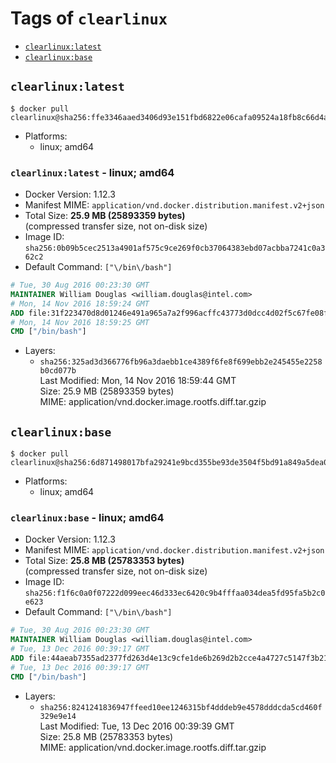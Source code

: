 <!-- THIS FILE IS GENERATED VIA './update-remote.sh' -->

# Tags of `clearlinux`

-	[`clearlinux:latest`](#clearlinuxlatest)
-	[`clearlinux:base`](#clearlinuxbase)

## `clearlinux:latest`

```console
$ docker pull clearlinux@sha256:ffe3346aaed3406d93e151fbd6822e06cafa09524a18fb8c66d4a3b537e0fcc9
```

-	Platforms:
	-	linux; amd64

### `clearlinux:latest` - linux; amd64

-	Docker Version: 1.12.3
-	Manifest MIME: `application/vnd.docker.distribution.manifest.v2+json`
-	Total Size: **25.9 MB (25893359 bytes)**  
	(compressed transfer size, not on-disk size)
-	Image ID: `sha256:0b09b5cec2513a4901af575c9ce269f0cb37064383ebd07acbba7241c0a362c2`
-	Default Command: `["\/bin\/bash"]`

```dockerfile
# Tue, 30 Aug 2016 00:23:30 GMT
MAINTAINER William Douglas <william.douglas@intel.com>
# Mon, 14 Nov 2016 18:59:24 GMT
ADD file:31f223470d8d01246e491a965a7a2f996acffc43773d0dcc4d02f5c67fe08f58 in / 
# Mon, 14 Nov 2016 18:59:25 GMT
CMD ["/bin/bash"]
```

-	Layers:
	-	`sha256:325ad3d366776fb96a3daebb1ce4389f6fe8f699ebb2e245455e2258b0cd077b`  
		Last Modified: Mon, 14 Nov 2016 18:59:44 GMT  
		Size: 25.9 MB (25893359 bytes)  
		MIME: application/vnd.docker.image.rootfs.diff.tar.gzip

## `clearlinux:base`

```console
$ docker pull clearlinux@sha256:6d871498017bfa29241e9bcd355be93de3504f5bd91a849a5dea08a7b52bab65
```

-	Platforms:
	-	linux; amd64

### `clearlinux:base` - linux; amd64

-	Docker Version: 1.12.3
-	Manifest MIME: `application/vnd.docker.distribution.manifest.v2+json`
-	Total Size: **25.8 MB (25783353 bytes)**  
	(compressed transfer size, not on-disk size)
-	Image ID: `sha256:f1f6c0a0f07222d099eec46d333ec6420c9b4fffaa034dea5fd95fa5b2c0e623`
-	Default Command: `["\/bin\/bash"]`

```dockerfile
# Tue, 30 Aug 2016 00:23:30 GMT
MAINTAINER William Douglas <william.douglas@intel.com>
# Tue, 13 Dec 2016 00:39:17 GMT
ADD file:44aeab7355ad2377fd263d4e13c9cfe1de6b269d2b2cce4a4727c5147f3b211b in / 
# Tue, 13 Dec 2016 00:39:17 GMT
CMD ["/bin/bash"]
```

-	Layers:
	-	`sha256:8241241836947ffeed10ee1246315bf4dddeb9e4578dddcda5cd460f329e9e14`  
		Last Modified: Tue, 13 Dec 2016 00:39:39 GMT  
		Size: 25.8 MB (25783353 bytes)  
		MIME: application/vnd.docker.image.rootfs.diff.tar.gzip

